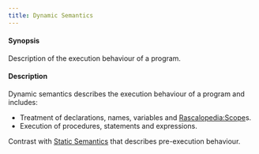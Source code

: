 ```yaml
---
title: Dynamic Semantics
---
```


#### Synopsis

Description of the execution behaviour of a program.

#### Description

Dynamic semantics describes the execution behaviour of a program and includes:

*  Treatment of declarations, names, variables and [Rascalopedia:Scope](../..//Rascalopedia/Scope)s.
*  Execution of procedures, statements and expressions.

Contrast with [Static Semantics](../..//Rascalopedia/StaticSemantics) that describes pre-execution behaviour.


